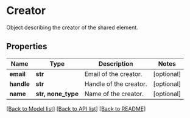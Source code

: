 # Creator

Object describing the creator of the shared element.

## Properties

| Name       | Type               | Description            | Notes      |
| ---------- | ------------------ | ---------------------- | ---------- |
| **email**  | **str**            | Email of the creator.  | [optional] |
| **handle** | **str**            | Handle of the creator. | [optional] |
| **name**   | **str, none_type** | Name of the creator.   | [optional] |

[[Back to Model list]](README.md#documentation-for-models) [[Back to API list]](README.md#documentation-for-api-endpoints) [[Back to README]](README.md)
